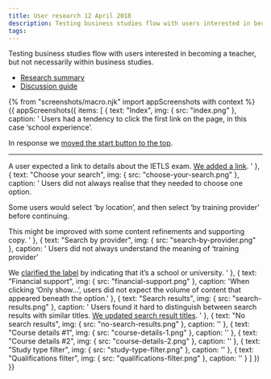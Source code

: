```yaml
---
title: User research 12 April 2018
description: Testing business studies flow with users interested in becoming a teacher, but not necessarily within business studies.
tags:
---
```


Testing business studies flow with users interested in becoming a teacher, but not necessarily within business studies.

*   [Research summary](https://dfedigital.atlassian.net/wiki/spaces/BaT/pages/264339608/13th+Round+-+April+12th)
*   [Discussion guide](https://dfedigital.atlassian.net/wiki/spaces/BaT/pages/270041089/Discussion+guide+-+13th+round+-+candidate+research)

{% from "screenshots/macro.njk" import appScreenshots with context %}
{{ appScreenshots({
  items: [
    {
      text: "Index",
      img: { src: "index.png" },
      caption: '
Users had a tendency to click the first link on the page, in this case ‘school experience’.

In response we [moved the start button to the top](/find-teacher-training/private-beta/user-research-apr-25#index).

* * *

A user expected a link to details about the IETLS exam. [We added a link](/find-teacher-training/private-beta/user-research-apr-25#index).
      '
    },
    {
      text: "Choose your search",
      img: { src: "choose-your-search.png" },
      caption: '
Users did not always realise that they needed to choose one option.

Some users would select ‘by location’, and then select ‘by training provider’ before continuing.

This might be improved with some content refinements and supporting copy.
      '
    },
    {
      text: "Search by provider",
      img: { src: "search-by-provider.png" },
      caption: '
Users did not always understand the meaning of ‘training provider’

We [clarified the label](/find-teacher-training/private-beta/user-research-apr-25#search-by-provider) by indicating that it’s a school or university.
      '
    },
    {
      text: "Financial support",
      img: { src: "financial-support.png" },
      caption: 'When clicking ‘Only show…’, users did not expect the volume of content that appeared beneath the option.'
    },
    {
      text: "Search results",
      img: { src: "search-results.png" },
      caption: '
Users found it hard to distinguish between search results with similar titles. [We updated search result titles](/find-teacher-training/private-beta/user-research-apr-25#search-results).
      '
    },
    {
      text: "No search results",
      img: { src: "no-search-results.png" },
      caption: ''
    },
    {
      text: "Course details #1",
      img: { src: "course-details-1.png" },
      caption: ''
    },
    {
      text: "Course details #2",
      img: { src: "course-details-2.png" },
      caption: ''
    },
    {
      text: "Study type filter",
      img: { src: "study-type-filter.png" },
      caption: ''
    },
    {
      text: "Qualifications filter",
      img: { src: "qualifications-filter.png" },
      caption: ''
    }
  ]
}) }}
